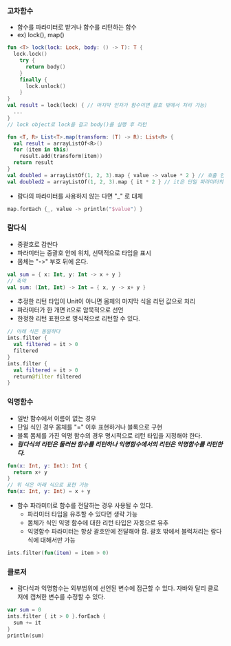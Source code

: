 ### 고차함수
- 함수를 파라미터로 받거나 함수를 리턴하는 함수
- ex) lock(), map()

```kotlin
fun <T> lock(lock: Lock, body: () -> T): T { 
  lock.lock()
    try {
      return body()
    }
    finally {
      lock.unlock() 
    }
}
val result = lock(lock) { // 마지막 인자가 함수이면 괄호 밖에서 처리 가능)
  ...
}
// lock object로 lock을 걸고 body()를 실행 후 리턴
```

```kotlin
fun <T, R> List<T>.map(transform: (T) -> R): List<R> { 
  val result = arrayListOf<R>()
  for (item in this)
    result.add(transform(item)) 
  return result
}
val doubled = arrayListOf(1, 2, 3).map { value -> value * 2 } // 호출 인자가 람다만 있다면 괄호를 완전 생략
val doubled2 = arrayListOf(1, 2, 3).map { it * 2 } // it은 단일 파라미터의 경우 암묵적 이름이다. "->" 생략가능
```

- 람다의 파라미터를 사용하지 않는 다면 "_" 로 대체
```kotlin
map.forEach {_, value -> println("$value") }
```

### 람다식
- 중괄호로 감싼다
- 파라미터는 중괄호 안에 위치, 선택적으로 타입을 표시
- 몸체는 "->" 부호 뒤에 온다.

```kotlin
val sum = { x: Int, y: Int -> x + y }
// 축약
val sum: (Int, Int) -> Int = { x, y -> x+ y }
```

- 추정한 리턴 타입이 Unit이 아니면 몸체의 마지막 식을 리턴 값으로 처리
- 파라미터가 한 개면 it으로 암묵적으로 선언
- 한정한 리턴 표현으로 명식적으로 리턴할 수 있다.

```kotlin
// 아래 식은 동일하다
ints.filter {
  val filtered = it > 0
  filtered
}
ints.filter {
  val filtered = it > 0
  return@filter filtered
}
```

### 익명함수
- 일반 함수에서 이름이 없는 경우
- 단일 식인 경우 몸체를 "=" 이후 표현하거나 블록으로 구현
- 블록 몸체를 가진 익명 함수의 경우 명시적으로 리턴 타입을 지정해야 한다.
- *__람다식의 리턴은 둘러싼 함수를 리턴하나 익명함수에서의 리턴은 익명함수를 리턴한다.__*

```kotlin
fun(x: Int, y: Int): Int {
  return x+ y
}
// 위 식은 아래 식으로 표현 가능
fun(x: Int, y: Int) = x + y
```

- 함수 파라미터로 함수를 전달하는 경우 사용될 수 있다.
  - 파라미터 타입을 유추할 수 있다면 생략 가능
  - 몸체가 식인 익명 함수에 대한 리턴 타입은 자동으로 유추
  - 익명함수 파라미터는 항상 괄호안에 전달해야 함. 괄호 밖에서 블럭처리는 람다 식에 대해서만 가능
```kotlin
ints.filter(fun(item) = item > 0)
```

### 클로저
- 람다식과 익명함수는 외부범위에 선언된 변수에 접근할 수 있다. 자바와 달리 클로저에 캡쳐한 변수를 수정할 수 있다.
```kotlin
var sum = 0
ints.filter { it > 0 }.forEach {
  sum += it
}
println(sum)
```
